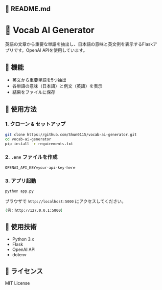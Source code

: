 
## 📄 README.md

# 📘 Vocab AI Generator

英語の文章から重要な単語を抽出し、日本語の意味と英文例を表示するFlaskアプリです。OpenAI APIを使用しています。

## 🔧 機能
- 英文から重要単語を5つ抽出
- 各単語の意味（日本語）と例文（英語）を表示
- 結果をファイルに保存

## 🚀 使用方法

### 1. クローン & セットアップ
```bash
git clone https://github.com/Shun0115/vocab-ai-generator.git
cd vocab-ai-generator
pip install -r requirements.txt
````

### 2. `.env` ファイルを作成

```env
OPENAI_API_KEY=your-api-key-here
```

### 3. アプリ起動

```bash
python app.py
```

ブラウザで `http://localhost:5000` にアクセスしてください。
```bash
(例：http://127.0.0.1:5000)
```

## 🧪 使用技術

* Python 3.x
* Flask
* OpenAI API
* dotenv

## 📄 ライセンス

MIT License
